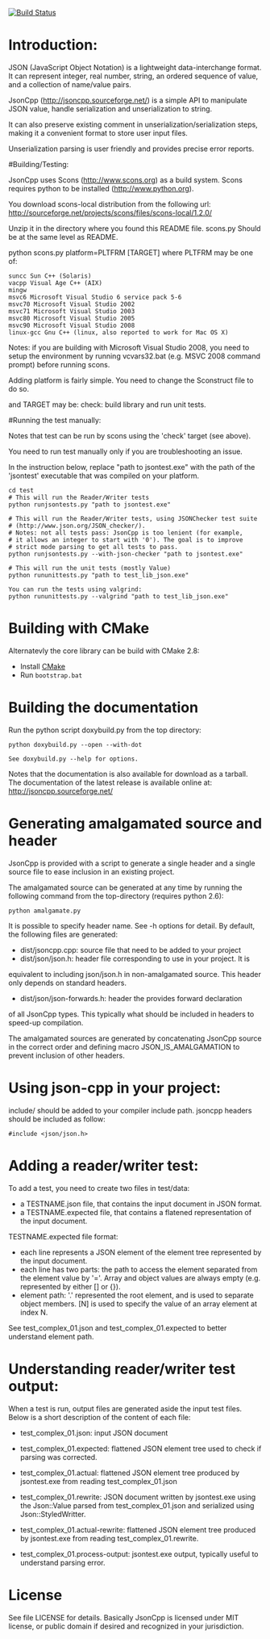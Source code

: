 [![Build Status](https://travis-ci.org/okigan/jsoncpp.png?branch=master)](https://travis-ci.org/okigan/jsoncpp)


# Introduction:

JSON (JavaScript Object Notation) is a lightweight data-interchange format. 
It can represent integer, real number, string, an ordered sequence of 
value, and a collection of name/value pairs.

JsonCpp (http://jsoncpp.sourceforge.net/) is a simple API to manipulate 
JSON value, handle serialization and unserialization to string.

It can also preserve existing comment in unserialization/serialization steps,
making it a convenient format to store user input files.

Unserialization parsing is user friendly and provides precise error reports.


#Building/Testing:

JsonCpp uses Scons (http://www.scons.org) as a build system. Scons requires
python to be installed (http://www.python.org).

You download scons-local distribution from the following url:
http://sourceforge.net/projects/scons/files/scons-local/1.2.0/

Unzip it in the directory where you found this README file. scons.py Should be 
at the same level as README.

python scons.py platform=PLTFRM [TARGET]
where PLTFRM may be one of:

	suncc Sun C++ (Solaris)
	vacpp Visual Age C++ (AIX)
	mingw 
	msvc6 Microsoft Visual Studio 6 service pack 5-6
	msvc70 Microsoft Visual Studio 2002
	msvc71 Microsoft Visual Studio 2003
	msvc80 Microsoft Visual Studio 2005
	msvc90 Microsoft Visual Studio 2008
	linux-gcc Gnu C++ (linux, also reported to work for Mac OS X)

Notes: if you are building with Microsoft Visual Studio 2008, you need to 
setup the environment by running vcvars32.bat (e.g. MSVC 2008 command prompt)
before running scons.
	
Adding platform is fairly simple. You need to change the Sconstruct file 
to do so.
	
and TARGET may be:
    check: build library and run unit tests.

    
#Running the test manually:

Notes that test can be run by scons using the 'check' target (see above).

You need to run test manually only if you are troubleshooting an issue.

In the instruction below, replace "path to jsontest.exe" with the path
of the 'jsontest' executable that was compiled on your platform.
  
	cd test
	# This will run the Reader/Writer tests
	python runjsontests.py "path to jsontest.exe"
	
	# This will run the Reader/Writer tests, using JSONChecker test suite
	# (http://www.json.org/JSON_checker/).
	# Notes: not all tests pass: JsonCpp is too lenient (for example,
	# it allows an integer to start with '0'). The goal is to improve
	# strict mode parsing to get all tests to pass.
	python runjsontests.py --with-json-checker "path to jsontest.exe"
	
	# This will run the unit tests (mostly Value)
	python rununittests.py "path to test_lib_json.exe"
	
	You can run the tests using valgrind:
	python rununittests.py --valgrind "path to test_lib_json.exe"

# Building with CMake
Alternatevly the core library can be build with CMake 2.8:

  - Install [CMake](http://www.cmake.org/files/v2.8/cmake-2.8.10.2-win32-x86.exe)
  - Run ```bootstrap.bat```
    

# Building the documentation

Run the python script doxybuild.py from the top directory:

	python doxybuild.py --open --with-dot
	
	See doxybuild.py --help for options. 

Notes that the documentation is also available for download as a tarball. 
The documentation of the latest release is available online at:
http://jsoncpp.sourceforge.net/

# Generating amalgamated source and header

JsonCpp is provided with a script to generate a single header and a single
source file to ease inclusion in an existing project.

The amalgamated source can be generated at any time by running the following
command from the top-directory (requires python 2.6):

	python amalgamate.py

It is possible to specify header name. See -h options for detail. By default,
the following files are generated:
  
- dist/jsoncpp.cpp: source file that need to be added to your project
- dist/json/json.h: header file corresponding to use in your project. It is

equivalent to including json/json.h in non-amalgamated source. This header
only depends on standard headers. 

- dist/json/json-forwards.h: header the provides forward declaration

of all JsonCpp types. This typically what should be included in headers to
speed-up compilation.

The amalgamated sources are generated by concatenating JsonCpp source in the
correct order and defining macro JSON_IS_AMALGAMATION to prevent inclusion
of other headers.

# Using json-cpp in your project:

include/ should be added to your compiler include path. jsoncpp headers 
should be included as follow:

	#include <json/json.h>
  

# Adding a reader/writer test:

To add a test, you need to create two files in test/data:

- a TESTNAME.json file, that contains the input document in JSON format.
- a TESTNAME.expected file, that contains a flatened representation of 
  the input document.
  
TESTNAME.expected file format:

- each line represents a JSON element of the element tree represented 
  by the input document.
- each line has two parts: the path to access the element separated from
  the element value by '='. Array and object values are always empty 
  (e.g. represented by either [] or {}).
- element path: '.' represented the root element, and is used to separate 
  object members. [N] is used to specify the value of an array element
  at index N.

See test_complex_01.json and test_complex_01.expected to better understand
element path.


# Understanding reader/writer test output:

When a test is run, output files are generated aside the input test files. 
Below is a short description of the content of each file:

- test_complex_01.json: input JSON document
- test_complex_01.expected: flattened JSON element tree used to check if 
  parsing was corrected.

- test_complex_01.actual: flattened JSON element tree produced by 
  jsontest.exe from reading test_complex_01.json
- test_complex_01.rewrite: JSON document written by jsontest.exe using the
  Json::Value parsed from test_complex_01.json and serialized using
  Json::StyledWritter.
- test_complex_01.actual-rewrite: flattened JSON element tree produced by 
  jsontest.exe from reading test_complex_01.rewrite.
- test_complex_01.process-output: jsontest.exe output, typically useful to
  understand parsing error.

# License
  
See file LICENSE for details. Basically JsonCpp is licensed under 
MIT license, or public domain if desired and recognized in your jurisdiction.

